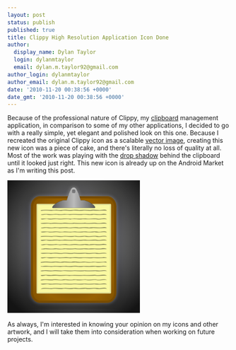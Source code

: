 ```yaml
---
layout: post
status: publish
published: true
title: Clippy High Resolution Application Icon Done
author:
  display_name: Dylan Taylor
  login: dylanmtaylor
  email: dylan.m.taylor92@gmail.com
author_login: dylanmtaylor
author_email: dylan.m.taylor92@gmail.com
date: '2010-11-20 00:38:56 +0000'
date_gmt: '2010-11-20 00:38:56 +0000'
---
```

<p>Because of the professional nature of Clippy, my <a title="Clipboard (software)" rel="wikipedia" href="http://en.wikipedia.org/wiki/Clipboard_%28software%29">clipboard</a> management application, in comparison to some of my other applications, I decided to go with a really simple, yet elegant and polished look on this one. Because I recreated the original Clippy icon as a scalable <a class="zem_slink" title="Vector graphics" rel="wikipedia" href="http://en.wikipedia.org/wiki/Vector_graphics">vector image</a>, creating this new icon was a piece of cake, and there's literally no loss of quality at all. Most of the work was playing with the <a class="zem_slink" title="Drop shadow" rel="wikipedia" href="http://en.wikipedia.org/wiki/Drop_shadow">drop shadow</a> behind the clipboard until it looked just right. This new icon is already up on the Android Market as I'm writing this post.</p>
<p><a rel="attachment wp-att-900" href="/pages/blog/2010/11/20/clippy-high-resolution-application-icon-done/clippy-high-resolution-application-icon/"><img class="alignnone size-medium wp-image-900" title="Clippy High Resolution Application Icon" src="/images/blog/2010/11/Clippy-High-Resolution-Application-Icon-300x300.png" alt="" width="300" height="300" /></a></p>
<p>As always, I'm interested in knowing your opinion on my icons and other artwork, and I will take them into consideration when working on future projects.</p>
